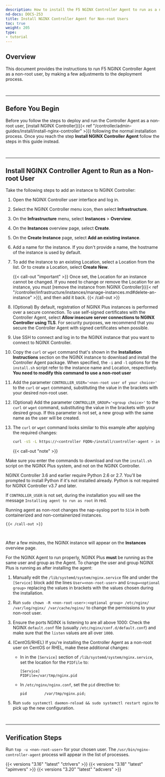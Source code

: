 ```yaml
---
description: How to install the F5 NGINX Controller Agent to run as a non-root user.
nd-docs: DOCS-253
title: Install NGINX Controller Agent for Non-root Users
toc: true
weight: 205
type:
- tutorial
---
```


## Overview

This document provides the instructions to run F5 NGINX Controller Agent as a non-root user, by making a few adjustments to the deployment process.

&nbsp;

---

## Before You Begin

Before you follow the steps to deploy and run the Controller Agent as a non-root user, [install NGINX Controller]({{< ref "/controller/admin-guides/install/install-nginx-controller" >}}) following the normal installation process. Once you reach the step **Install NGINX Controller Agent** follow the steps in this guide instead.

&nbsp;

---

## Install NGINX Controller Agent to Run as a Non-root User

Take the following steps to add an instance to NGINX Controller:

1. Open the NGINX Controller user interface and log in.
1. Select the NGINX Controller menu icon, then select **Infrastructure**.
1. On the **Infrastructure** menu, select **Instances** > **Overview**.
1. On the **Instances** overview page, select **Create**.
1. On the **Create Instance** page, select **Add an existing instance**.
1. Add a name for the instance. If you don't provide a name, the hostname of the instance is used by default.
1. To add the instance to an existing Location, select a Location from the list. Or to create a Location, select **Create New**.

    {{< call-out "important" >}}
Once set, the Location for an instance cannot be changed. If you need to change or remove the Location for an instance, you must [remove the instance from NGINX Controller]({{< ref "/controller/infrastructure/instances/manage-instances.md#delete-an-instance" >}}), and then add it back.
    {{< /call-out >}}

1. (Optional) By default, registration of NGINX Plus instances is performed over a secure connection. To use self-signed certificates with the Controller Agent, select **Allow insecure server connections to NGINX Controller using TLS**. For security purposes, we recommend that you secure the Controller Agent with signed certificates when possible.
1. Use SSH to connect and log in to the NGINX instance that you want to connect to NGINX Controller.
1. Copy the `curl` or `wget` command that's shown in the **Installation Instructions** section on the NGINX instance to download and install the Controller Agent package. When specified, the `-i` and `-l` options for the `install.sh` script refer to the instance name and Location, respectively. **You need to modify this command to use a non-root user**
1. Add the parameter `CONTROLLER_USER='<non-root user of your choice>'` to the `curl` or `wget` command, substituting the value in the brackets with your desired non-root user.
1. (Optional) Add the parameter `CONTROLLER_GROUP='<group choice>'` to the `curl` or `wget` command, substituting the value in the brackets with your desired group. If this parameter is not set, a new group with the same name as the user will be created.
1. The `curl` or `wget` command looks similar to this example after applying the required changes:

    ```bash
    curl -sS -L https://<controller FQDN>/install/controller-agent > install.sh && API_KEY='<API KEY>' CONTROLLER_USER='<non-root user>' CONTROLLER_GROUP='<optional group>' -i <instance name> -l <instance location>
    ```

    {{< call-out "note" >}}

Make sure you enter the commands to download and run the `install.sh` script on the NGINX Plus system, and not on the NGINX Controller.

NGINX Controller 3.6 and earlier require Python 2.6 or 2.7. You'll be prompted to install Python if it's not installed already. Python is not required for NGINX Controller v3.7 and later.

If `CONTROLLER_USER` is not set, during the installation you will see the message `Installing agent to run as root` in red.

Running agent as non-root changes the nap-syslog port to `5114` in both containerized and non-containerized instances.

    {{< /call-out >}}

&nbsp;

After a few minutes, the NGINX instance will appear on the **Instances** overview page.

For the NGINX Agent to run properly, NGINX Plus **must** be running as the same user and group as the Agent. To change the user and group NGINX Plus is running as after installing the agent:

1. Manually edit the `/lib/systemd/system/nginx.service` file and under the `[Service]` block add the lines `User=<non-root-user>` and `Group=<optional group>` replacing the values in brackets with the values chosen during the installation.
1. Run `sudo chown -R <non-root-user>:<optional group> /etc/nginx/ /var/log/nginx/ /var/cache/nginx/` to change the permissions to your non-root user.
1. Ensure the ports NGINX is listening to are all above 1000: Check the NGINX `default.conf` file (usually `/etc/nginx/conf.d/default.conf`) and make sure that the `listen` values are all over `1000`.
1. (CentOS/RHEL) If you're installing the Controller Agent as a non-root user on CentOS or RHEL, make these additional changes:

    - In in the `[Service]` section of `/lib/systemd/system/nginx.service`, set the location for the `PIDfile` to:

       ```nginx
       [Service]
       PIDFile=/var/tmp/nginx.pid
       ```

    - In `/etc/nginx/nginx.conf`, set the `pid` directive to:

        ```nginx
        pid        /var/tmp/nginx.pid;
        ```


1. Run `sudo systemctl daemon-reload && sudo systemctl restart nginx` to pick up the new configuration.

&nbsp;

---

## Verification Steps

Run `top -u <non-root-user>` for your chosen user. The `/usr/bin/nginx-controller-agent` process will appear in the list of processes.


{{< versions "3.16" "latest" "ctrlvers" >}}
{{< versions "3.18" "latest" "apimvers" >}}
{{< versions "3.20" "latest" "adcvers" >}}
